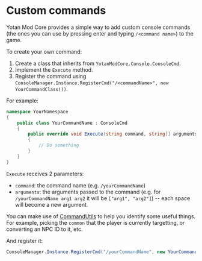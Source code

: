 # Custom commands

Yotan Mod Core provides a simple way to add custom console commands (the ones you can use by pressing enter and typing `/<command name>`) to the game.

To create your own command:

1. Create a class that inherits from `YotanModCore.Console.ConsoleCmd`.
2. Implement the `Execute` method.
3. Register the command using `ConsoleManager.Instance.RegisterCmd("/<commandName>", new YourCommandClass())`.


For example:


```C#
namespace YourNamespace
{
	public class YourCommandName : ConsoleCmd
	{
		public override void Execute(string command, string[] arguments)
		{
			// Do something
		}
	}
}
```

`Execute` receives 2 parameters:

- `command`: the command name (e.g. `/yourCommandName`)
- `arguments`: the arguments passed to the command (e.g. for `/yourCommandName arg1 arg2` it will be `["arg1", "arg2"]`) -- each space will become a new argument.

You can make use of [CommandUtils](/api/YotanModCore.Console.CommandUtils.html) to help you identify some useful things. For example, picking the `common` that the player is currently targetting, or converting an NPC ID to it, etc.

And register it:

```C#
ConsoleManager.Instance.RegisterCmd("/yourCommandName", new YourCommandName());
```


